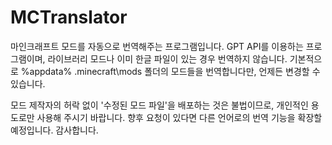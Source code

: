 # MCTranslator
 마인크래프트 모드를 자동으로 번역해주는 프로그램입니다.
 GPT API를 이용하는 프로그램이며, 라이브러리 모드나 이미 한글 파일이 있는 경우 번역하지 않습니다.
 기본적으로 %appdata% .minecraft\mods 폴더의 모드들을 번역합니다만, 언제든 변경할 수 있습니다.
 
 모드 제작자의 허락 없이 '수정된 모드 파일'을 배포하는 것은 불법이므로, 개인적인 용도로만 사용해 주시기 바랍니다.
 향후 요청이 있다면 다른 언어로의 번역 기능을 확장할 예정입니다.
 감사합니다.
